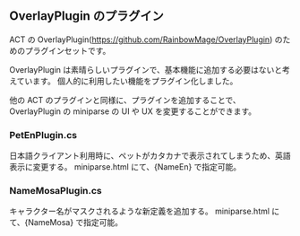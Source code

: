 ## OverlayPlugin のプラグイン

ACT の OverlayPlugin(https://github.com/RainbowMage/OverlayPlugin) のためのプラグインセットです。

OverlayPlugin は素晴らしいプラグインで、基本機能に追加する必要はないと考えています。
個人的に利用したい機能をプラグイン化しました。

他の ACT のプラグインと同様に、プラグインを追加することで、OverlayPlugin の miniparse の UI や UX を変更することができます。

### PetEnPlugin.cs
日本語クライアント利用時に、ペットがカタカナで表示されてしまうため、英語表示に変更する。
miniparse.html にて、{NameEn} で指定可能。

### NameMosaPlugin.cs
キャラクター名がマスクされるような新定義を追加する。
miniparse.html にて、{NameMosa} で指定可能。
